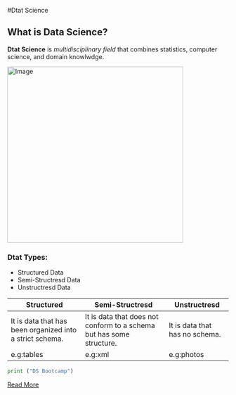 #Dtat Science 
## What is Data Science?
**Dtat Science** is *multidisciplinary field* that combines statistics, computer science, and domain knowlwdge.



<img src="DS.png" alt="Image" style="width: 400px; height: 400px;">


### Dtat Types:


- Structured Data
- Semi-Structresd Data
- Unstructresd Data






| Structured   | Semi-Structresd | Unstructresd |
|---|---|---|
| It is data that has been organized into a strict schema.   | It is data that does not conform to a schema but has some structure.  | It is data that has no schema.     |
| e.g:tables  | e.g:xml  | e.g:photos  |

```python
print ("DS Bootcamp")
```
[Read More](https://en.wikipedia.org/wiki/Data_science”)
